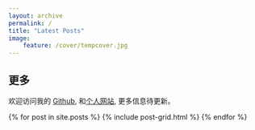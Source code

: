 ```yaml
---
layout: archive
permalink: /
title: "Latest Posts"
image: 
    feature: /cover/tempcover.jpg
---
```


<div class="tile">
  <h2 class="post-title">更多</h2>
  <p class="post-excerpt">欢迎访问我的 <a href="https://github.com/HuskyTGame">Github</a>, 和<a href="http://huskytgame.lainedu.cn/">个人网站</a>, 更多信息待更新。</p>
</div><!-- /.tile -->
<div class="tile">
</div><!-- /.tile -->

<div class="tile">
</div><!-- /.tile -->

<div class="tile">
</div><!-- /.tile -->

<div class="tiles">
{% for post in site.posts %}
	{% include post-grid.html %}
{% endfor %}
</div><!-- /.tiles -->

